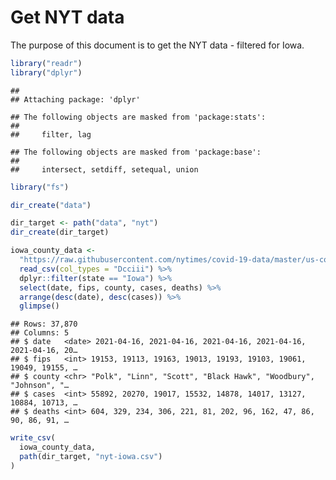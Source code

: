 Get NYT data
================

The purpose of this document is to get the NYT data - filtered for Iowa.

``` r
library("readr")
library("dplyr")
```

    ## 
    ## Attaching package: 'dplyr'

    ## The following objects are masked from 'package:stats':
    ## 
    ##     filter, lag

    ## The following objects are masked from 'package:base':
    ## 
    ##     intersect, setdiff, setequal, union

``` r
library("fs")
```

``` r
dir_create("data")

dir_target <- path("data", "nyt")
dir_create(dir_target)
```

``` r
iowa_county_data <- 
  "https://raw.githubusercontent.com/nytimes/covid-19-data/master/us-counties.csv" %>%
  read_csv(col_types = "Dcciii") %>%
  dplyr::filter(state == "Iowa") %>%
  select(date, fips, county, cases, deaths) %>%
  arrange(desc(date), desc(cases)) %>%
  glimpse()
```

    ## Rows: 37,870
    ## Columns: 5
    ## $ date   <date> 2021-04-16, 2021-04-16, 2021-04-16, 2021-04-16, 2021-04-16, 20…
    ## $ fips   <int> 19153, 19113, 19163, 19013, 19193, 19103, 19061, 19049, 19155, …
    ## $ county <chr> "Polk", "Linn", "Scott", "Black Hawk", "Woodbury", "Johnson", "…
    ## $ cases  <int> 55892, 20270, 19017, 15532, 14878, 14017, 13127, 10884, 10713, …
    ## $ deaths <int> 604, 329, 234, 306, 221, 81, 202, 96, 162, 47, 86, 90, 86, 91, …

``` r
write_csv(
  iowa_county_data,
  path(dir_target, "nyt-iowa.csv")
)
```
